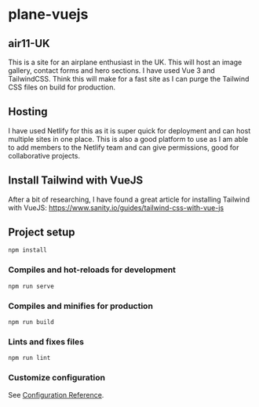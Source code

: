 # plane-vuejs

## air11-UK
This is a site for an airplane enthusiast in the UK. This will host an image gallery, contact forms and hero sections. 
I have used Vue 3 and TailwindCSS. Think this will make for a fast site as I can purge the Tailwind CSS files on build for production.

## Hosting
I have used Netlify for this as it is super quick for deployment and can host multiple sites in one place. This is also a good platform to use as I am able to add members to the Netlify team and can give permissions, good for collaborative projects.

## Install Tailwind with VueJS
After a bit of researching, I have found a great article for installing Tailwind with VueJS:
https://www.sanity.io/guides/tailwind-css-with-vue-js

## Project setup
```
npm install
```

### Compiles and hot-reloads for development
```
npm run serve
```

### Compiles and minifies for production
```
npm run build
```

### Lints and fixes files
```
npm run lint
```

### Customize configuration
See [Configuration Reference](https://cli.vuejs.org/config/).
